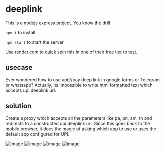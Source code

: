 # deeplink
This is a nodejs express project.
You know the drill

`npm i` to install

`npm start` to start the server

Use render.com to quick spin this in one of their free tier to test.

## usecase
Ever wondered how to use upi://pay deep link in google forms or Telegram or whatsapp?
Actually, its impossible to write html formatted text which accepts upi deeplink url.

## solution
Create a proxy which accepts all the parameters like pa, pn, am, tn and redirects to a constructed upi deeplink url.
Since this goes back to the mobile browser, it does the magic of asking which app to use or uses the default app configured for UPI.

![image](https://github.com/prem911/deeplink/assets/7778147/ff2d6a43-48b9-4944-a4c0-cbe454f82ed1)
![image](https://github.com/prem911/deeplink/assets/7778147/74ecf866-d29f-4ac8-8269-b820e95fa7ac)
![image](https://github.com/prem911/deeplink/assets/7778147/e6f06344-2e37-4679-8d23-5284ad8e8d70)
![image](https://github.com/prem911/deeplink/assets/7778147/11ec84e6-0a4e-42b1-a411-2715646b2e6a)


